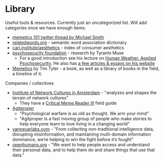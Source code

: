 # Library

Useful tools & resources. Currently just an uncategorized list. Will add categories once we have enough items.

- [memetics 101 twitter thread by Michael Smith](https://x.com/Morphenius/status/1874964994674295128)
- [relatedwords.org](https://relatedwords.org/) - semantic word association dictionary
- [cari.institute/aesthetics](https://cari.institute/aesthetics) - index of consumer aesthetics
- [psychosecurity foundation](https://github.com/PsySecGroup/foundation/blob/main/GUIDANCE.md) - research by Tyrants Muse
  - For a good introduction see his lecture on [​Human Weather: Applied Psychosecurity](https://www.youtube.com/watch?v=EL542ohNCQ4). He also has [a few articles & essays on his website](https://tyrantsmuse.mn.co/spaces/10222605/feed)
- [Memetics](https://memetics.timtyler.org/) by Tim Tyler - a book, as well as a library of books in the field, a timeline of it.

Companies / collectives 

- [Institute of Network Cultures in Amsterdam](https://networkcultures.org/about/) - "analyzes and shapes the terrain of network cultures"
  - They have a [Critical Meme Reader III](https://networkcultures.org/wp-content/uploads/2024/05/Critical-Meme-Reader-III_INC2024_INC-Reader-17.pdf) field guide 
- [Agitproper](https://www.agitproper.org/why.html)
  - "Psychological warfare is as old as thought. We arm your mind"
  - "Agitproper is a fast moving group of people who make stories to help everyone learn to love living in a changing world"
- [vannevarlabs.com](https://www.vannevarlabs.com/) - "From collecting non-traditional intelligence data, disrupting misinformation, and maintaining multi-domain information dominance, we’re helping to win the fight before it’s fought"
- [openhumans.org](http://openhumans.org/) - "We want to help people access and understand their personal data, and to help them do and share things that use that data."
